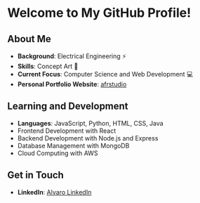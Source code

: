 # Welcome to My GitHub Profile!

## About Me

- **Background**: Electrical Engineering ⚡
- **Skills**: Concept Art 🎨
- **Current Focus**: Computer Science and Web Development 💻
- **Personal Portfolio Website**: [afrstudio](https://alvaro347.github.io/afrstudio/)

## Learning and Development

- **Languages**: JavaScript, Python, HTML, CSS, Java
- Frontend Development with React
- Backend Development with Node.js and Express
- Database Management with MongoDB
- Cloud Computing with AWS

## Get in Touch

- **LinkedIn**: [Alvaro LinkedIn](https://www.linkedin.com/in/alvaro-fernandez-rodriguez/)
